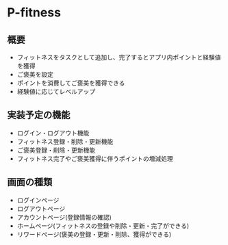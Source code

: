 # P-fitness

## 概要
- フィットネスをタスクとして追加し、完了するとアプリ内ポイントと経験値を獲得
- ご褒美を設定
- ポイントを消費してご褒美を獲得できる
- 経験値に応じてレベルアップ

## 実装予定の機能
- ログイン・ログアウト機能
- フィットネス登録・削除・更新機能
- ご褒美登録・削除・更新機能
- フィットネス完了やご褒美獲得に伴うポイントの増減処理

## 画面の種類
- ログインページ
- ログアウトページ
- アカウントページ(登録情報の確認)
- ホームページ(フィットネスの登録や削除・更新・完了ができる)
- リワードページ(褒美の登録・更新・削除、獲得ができる)
